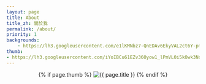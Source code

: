 ```yaml
---
layout: page
title: About
title_zh: 關於我
permalink: /about/
priority: 1
backgrounds:
    - https://lh3.googleusercontent.com/e1lKMNbz7-QnEDAv6EkyVAL2ct6Y-pmSmJL_nYG_eZ2DhXBZHUNSd3LTWQgELawWTOFQm7HUikJhp0AIZ2fT6giCCJ5U_ki4MeD8lWmBH0ZAGYlL_0jiw3QYyGqQG0VfTRlWto2pUmxiMC7E672BvTEZ7a82RRNZK3JRBuW_XQZCsm_m5Cvgh8QAwxdqu_Zb3evnRgutov4tJKU1y81UGuDRgNse79tEwoH-1ep3f4aLOLmwsADgmTHqZth9X2JqpJUahJeN55xZJO6g7_SddqLsJPOmOALgi2scJlZmWnkGPghx7h4-zwGrQmxJfErak4dgU9wEwvNzGGaEz3idIKL2P1By6Em2YBwoyxYX5MCaKC2_K2ru7Y-v6PWkGSPzN6uewk2gQXgD11yKAUApCbEm7PY9ajaSUBNfK1UoHDh1RRpA4U3tbmdBR9ejE0hSftccHUTneIDsP-9HnQbyojXBWjOPgluoB2iJdbFxCCbDRwVNedMBpzy6vhaSJv7yUDLEFlfLrTNtFydg0Uwxgz3ALi7r2h0iu0BY-7Io_93-M1UqMeFdvwmUW3mnVOXAZIgRwioc54rGIq-xNBd8Op0QC_CGIzdyyk0xm9Mup21CUv-WJbF_dijFnUCQxNkrmQgF0u7unac586Y3fmJzZ8hFpDxzyfGA8g5YdgZ6-BpIQSrfDY_XIWrclJpNAw=w1000-no-tmp.jpg
thumb:
- https://lh3.googleusercontent.com/iYoIBCu61EZv36Oyow1_lPmVL0i5kOwk3NokvLVHrMFcGBoeIKAFJ2CtzV-FgYyjESVxQjWEa3V0WE0gXQkWN7rEb7ffFfcE56ASH_hI4pgsf1skvSTjGCKctbRBzwAkCrH4fughqw=w2400   
---
```

<header class="post-header">
        {% if page.thumb %}
        <img src="{{page.thumb}}" alt="{{ page.title }}" class="post-thumb" />
        {% endif %}
</header>

